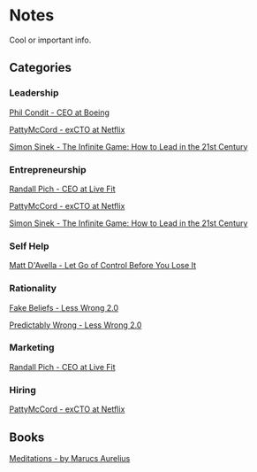 # Notes
Cool or important info.

## Categories 

### Leadership
[Phil Condit - CEO at Boeing](People/PhilCondit(CEO-Boeing).md)

[PattyMcCord - exCTO at Netflix](People/PattyMcCord(CTO-Netflix).md)

[Simon Sinek - The Infinite Game: How to Lead in the 21st Century](People/SimonSinek.md)

### Entrepreneurship

[Randall Pich - CEO at Live Fit](People/RandallPich(CEO-LiveFit).md)

[PattyMcCord - exCTO at Netflix](People/PattyMcCord(CTO-Netflix).md)

[Simon Sinek - The Infinite Game: How to Lead in the 21st Century](People/SimonSinek.md)

### Self Help

[Matt D'Avella - Let Go of Control Before You Lose It](YouTube/Matt-D'Avella.md)

### Rationality

[Fake Beliefs - Less Wrong 2.0](Rationality/LW2-Fake-Beliefs.md)

[Predictably Wrong - Less Wrong 2.0](Rationality/LW2-Predictably-Wrong.md)

### Marketing

[Randall Pich - CEO at Live Fit](People/RandallPich(CEO-LiveFit).md)

### Hiring

[PattyMcCord - exCTO at Netflix](People/PattyMcCord(CTO-Netflix).md)

## Books
[Meditations - by Marucs Aurelius](Books/Meditations-MA.md)

